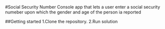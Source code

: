 #Social Security Number
Console app that lets a user enter a social security numeber upon which the gender and age of the person ia reported

##Getting started
1.Clone the repository.
2.Run solution